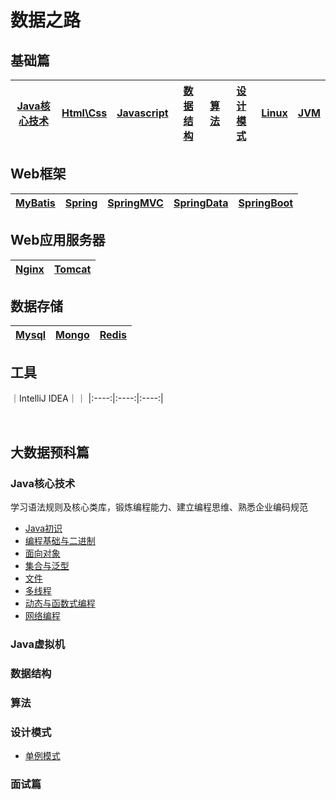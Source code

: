 # 数据之路

## 基础篇
|[Java核心技术](#Java核心技术)|[Html\Css]()|[Javascript]()|[数据结构](#数据结构)|[算法](#算法)|[设计模式](#设计模式)|[Linux]()|[JVM](#Java虚拟机)|
|:----:|:----:|:----:|:----:|:----:|:----:|:----:|:----:|

## Web框架
|[MyBatis]()|[Spring]()|[SpringMVC]()|[SpringData]()|[SpringBoot]()|
|:----:|:----:|:----:|:----:|:----:|

## Web应用服务器
|[Nginx]()|[Tomcat]()|
|:----:|:----:|

## 数据存储
|[Mysql]()|[Mongo]()|[Redis]()|
|:----:|:----:|:----:|

## 工具
｜IntelliJ IDEA｜｜
|:----:|:----:|:----:|

<!-- ## 计算机专业基础  

|数学思维/线性代数/概率论|[![](images/s1-linux-20-24.png)Linux](#Linux)|[数据结构]()|[算法]()|[TCP/IP]()|[编译原理]()|[设计模式]()|软件工程|  
|:----:|:----:|:----:|:----:|:----:|:----:|:----:|:----:|  
 -->

<!-- ## web服务器  
|[![](images/s1-tomcat-20-24.png)Tomcat]()|[![](images/s1-nginx-20-24.png)Nginx]()|  
|:----:|:----:|   -->

<!-- ## 数据库  
|关系型|键值存储|列存储|面向文档|图形|搜索引擎存储|
|:----:|:----:|:----:|:----:|:----:|:----:|
|[![](images/s1-mysql-20-24.png)Mysql]()|[![](images/s1-redis-20-24.png)Redis]()|[![](images/s1-hbase-20-24.png)HBase]()|[![](images/s1-mongo-20-24.png)Mongo]() / ![](images/s1-couchdb-20-24.png)CouchDB|![](images/s1-neo4j-20-24.png)Neo4j|[![](images/s1-es-20-24.png)ElasticSearch]() / [![](images/s1-solr-20-24.png)Solr]()| -->

<!-- ## 并发编程及底层优化  
|[NIO]()|[并发容器]()|[分布式]()|[JVM优化]()|[Linux优化]()|  
|:----:|:----:|:----:|:----:|:----:|   -->


<!-- ## 语言框架  
|SSM|RPC框架|
|:----:|:----:|
|[Spring](#Spring框架) / [Spring mvc]() / [Mybatis](#Mybatis框架)|[Dubbo]()|
 -->
<!-- ## 大数据框架  
|![hadoop](images/s1-hadoop-36.png)|![hive](images/s1-hive-36.png)|![hbase](images/s1-hbase-36.png)|![sqoop](images/s1-sqoop-36.png)|![flume](images/s1-flume-36.png)|![oozie](images/s1-oozie-36.png)|![kafka](images/s1-kafka-36.png)|![spark](images/s1-spark-36.png)|![zookeeperx](images/s1-zk-36.png)|![flink](images/s1-flink-36.png)|
|:----:|:----:|:----:|:----:|:----:|:----:|:----:|:----:|:----:|:----:|
|[Hadoop]()|[Hive]()|HBase|Sqoop|Flume|Oozie|Kafka|Spark|[Zookeeper]()|Flink| -->

<!-- ## 题解  
|LeeTCode|剑指offer|  
|:----:|:----:|   -->

<!-- ## 其他  
|书籍|渔|足球|音乐|人生杂谈|  
|:----:|:----:|:----:|:----:|:----:|  
 -->

<br/>

## 大数据预科篇

### Java核心技术
学习语法规则及核心类库，锻炼编程能力、建立编程思维、熟悉企业编码规范
* [Java初识](javaSE/初识.md)
* [编程基础与二进制](files/javaSE/语言基础.md)
* [面向对象](files/javaSE/面向对象编程.md)
* [集合与泛型]()
* [文件]()
* [多线程]()
* [动态与函数式编程]()
* [网络编程]()

### Java虚拟机
### 数据结构


### 算法


### 设计模式
*	[单例模式](files/designPattern/单例模式.md)

### 面试篇